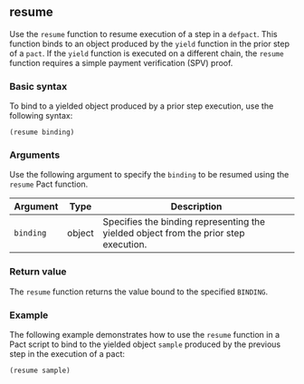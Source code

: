 ## resume

Use the `resume` function to resume execution of a step in a `defpact`.
This function binds to an object produced by the `yield` function in the prior step of a `pact`. 
If the `yield` function is executed on a different chain, the `resume` function requires a simple payment verification (SPV) proof.

### Basic syntax

To bind to a yielded object produced by a prior step execution, use the following syntax:

```pact
(resume binding)
```

### Arguments

Use the following argument to specify the `binding` to be resumed using the `resume` Pact function.

| Argument | Type | Description |
| --- | --- | --- |
| `binding` | object | Specifies the binding representing the yielded object from the prior step execution. |

### Return value

The `resume` function returns the value bound to the specified `BINDING`.

### Example

The following example demonstrates how to use the `resume` function in a Pact script to bind to the yielded object `sample` produced by the previous step in the execution of a pact:

```pact
(resume sample)
```

